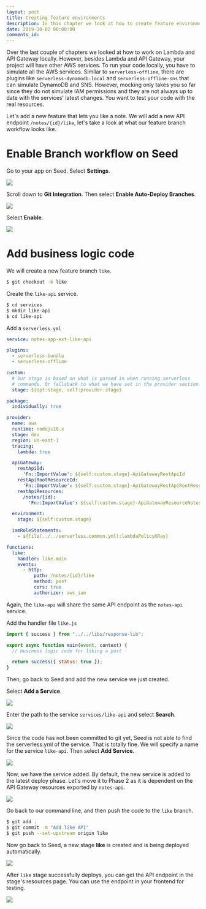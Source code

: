 ```yaml
---
layout: post
title: Creating feature environments
description: In this chapter we look at how to create feature environments for your Serverless app. We'll go over the process of creating a new feature branch in Git and adding a new Serverless service using Seed.
date: 2019-10-02 00:00:00
comments_id: 
---
```


Over the last couple of chapters we looked at how to work on Lambda and API Gateway locally. However, besides Lambda and API Gateway, your project will have other AWS services. To run your code locally, you have to simulate all the AWS services. Similar to `serverless-offline`, there are plugins like `serverless-dynamodb-local` and `serverless-offline-sns` that can simulate DynamoDB and SNS. However, mocking only takes you so far since they do not simulate IAM permissions and they are not always up to date with the services' latest changes. You want to test your code with the real resources.

Let's add a new feature that lets you like a note. We will add a new API endpoint `/notes/{id}/like`, let's take a look at what our feature branch workflow looks like.

# Enable Branch workflow on Seed

Go to your app on Seed. Select **Settings**.

![](/assets/best-practices/creating-pull-request-environments-1.png)

Scroll down to **Git Integration**. Then select **Enable Auto-Deploy Branches**.

![](/assets/best-practices/creating-pull-request-environments-2.png)

Select **Enable**.

![](/assets/best-practices/creating-pull-request-environments-3.png)

# Add business logic code

We will create a new feature branch `like`.
``` bash
$ git checkout -b like
```
Create the `like-api` service.
``` bash
$ cd services
$ mkdir like-api
$ cd like-api
```
Add a `serverless.yml`
``` yaml
service: notes-app-ext-like-api

plugins:
  - serverless-bundle
  - serverless-offline

custom:
  # Our stage is based on what is passed in when running serverless
  # commands. Or fallsback to what we have set in the provider section.
  stage: ${opt:stage, self:provider.stage}

package:
  individually: true

provider:
  name: aws
  runtime: nodejs10.x
  stage: dev
  region: us-east-1
  tracing:
    lambda: true

  apiGateway:
    restApiId:
      'Fn::ImportValue': ${self:custom.stage}-ApiGatewayRestApiId
    restApiRootResourceId:
      'Fn::ImportValue': ${self:custom.stage}-ApiGatewayRestApiRootResourceId
    restApiResources:
      /notes/{id}:
        'Fn::ImportValue': ${self:custom.stage}-ApiGatewayResourceNotesIdVarId

  environment:
    stage: ${self:custom.stage}

  iamRoleStatements:
    - ${file(../../serverless.common.yml):lambdaPolicyXRay}

functions:
  like:
    handler: like.main
    events:
      - http:
          path: /notes/{id}/like
          method: post
          cors: true
          authorizer: aws_iam
```
Again, the `like-api` will share the same API endpoint as the `notes-api` service.

Add the handler file `like.js`
``` javascript
import { success } from "../../libs/response-lib";

export async function main(event, context) {
  // business logic code for liking a post

  return success({ status: true });
}
```

Then, go back to Seed and add the new service we just created.

Select **Add a Service**.

![](/assets/best-practices/creating-pull-request-environments-4.png)

Enter the path to the service `services/like-api` and select **Search**.

![](/assets/best-practices/creating-pull-request-environments-5.png)

Since the code has not been committed to git yet, Seed is not able to find the serverless.yml of the service. That is totally fine. We will specify a name for the service `like-api`. Then select **Add Service**.

![](/assets/best-practices/creating-pull-request-environments-6.png)

Now, we have the service added. By default, the new service is added to the latest deploy phase. Let's move it to Phase 2 as it is dependent on the API Gateway resources exported by `notes-api`.

![](/assets/best-practices/creating-pull-request-environments-7.png)

Go back to our command line, and then push the code to the `like` branch.
``` bash
$ git add .
$ git commit -m "Add like API"
$ git push --set-upstream origin like
```

Now go back to Seed, a new stage **like** is created and is being deployed automatically.

![](/assets/best-practices/creating-pull-request-environments-10.png)

After `like` stage successfully deploys, you can get the API endpoint in the stage's resources page. You can use the endpoint in your frontend for testing.

![](/assets/best-practices/creating-pull-request-environments-11.png)

